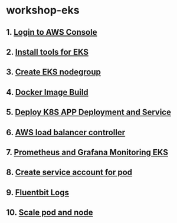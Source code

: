 # workshop-eks

## 1. [Login to AWS Console](1.login-to-aws-console.md)

## 2. [Install tools for EKS](2.install-tools-for-eks.md)

## 3. [Create EKS nodegroup](3.create-eks-nodegroup.md)

## 4. [Docker Image Build](4.docker-image-build.md)

## 5. [Deploy K8S APP Deployment and Service](5.deploy-k8s-app-service.md)

## 6. [AWS load balancer controller](6.create-aws-load-balancer-controller.md)

## 7. [Prometheus and Grafana Monitoring EKS](7.monitor-eks-with-prometheus-grafana.md)

## 8. [Create service account for pod](8.create-service-account-for-pod.md)

## 9. [Fluentbit Logs](9.fluent-bit-logs.md)

## 10. [Scale pod and node](10.scale-pod-and-node.md)


